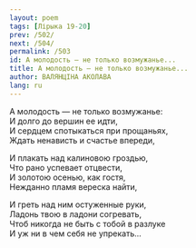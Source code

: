 ```yaml
---
layout: poem
tags: [Лірыка 19-20]
prev: /502/
next: /504/
permalink: /503
id: А молодость — не только возмужанье...
title: А молодость — не только возмужанье...
author: ВАЛЯНЦІНА АКОЛАВА
lang: ru
---
```



А молодость — не только возмужанье:  
И долго до вершин ее идти,  
И сердцем спотыкаться при прощаньях,  
Ждать ненависть и счастье впереди,  

И плакать над калиновою гроздью,  
Что рано успевает отцвести,  
И золотою осенью, как гостя,  
Нежданно пламя вереска найти,  

И греть над ним остуженные руки,  
Ладонь твою в ладони согревать,  
Чтоб никогда не быть с тобой в разлуке  
И уж ни в чем себя не упрекать...  
